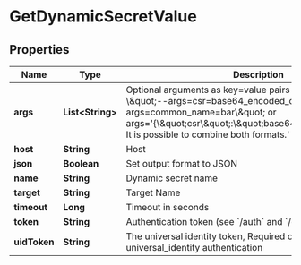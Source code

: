 

# GetDynamicSecretValue


## Properties

| Name | Type | Description | Notes |
|------------ | ------------- | ------------- | -------------|
|**args** | **List&lt;String&gt;** | Optional arguments as key&#x3D;value pairs or JSON strings, e.g - \\\&quot;--args&#x3D;csr&#x3D;base64_encoded_csr --args&#x3D;common_name&#x3D;bar\\\&quot; or args&#x3D;&#39;{\\\&quot;csr\\\&quot;:\\\&quot;base64_encoded_csr\\\&quot;}. It is possible to combine both formats.&#39; |  [optional] |
|**host** | **String** | Host |  [optional] |
|**json** | **Boolean** | Set output format to JSON |  [optional] |
|**name** | **String** | Dynamic secret name |  |
|**target** | **String** | Target Name |  [optional] |
|**timeout** | **Long** | Timeout in seconds |  [optional] |
|**token** | **String** | Authentication token (see &#x60;/auth&#x60; and &#x60;/configure&#x60;) |  [optional] |
|**uidToken** | **String** | The universal identity token, Required only for universal_identity authentication |  [optional] |



